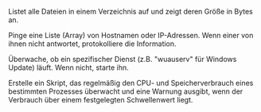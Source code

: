 Listet alle Dateien in einem Verzeichnis auf und zeigt deren Größe in Bytes an.

Pinge eine Liste (Array) von Hostnamen oder IP-Adressen. Wenn einer von ihnen nicht antwortet, protokolliere die Information.

Überwache, ob ein spezifischer Dienst (z.B. "wuauserv" für Windows Update) läuft. Wenn nicht, starte ihn.

Erstelle ein Skript, das regelmäßig den CPU- und Speicherverbrauch eines bestimmten Prozesses überwacht und eine Warnung ausgibt, wenn der Verbrauch über einem festgelegten Schwellenwert liegt.